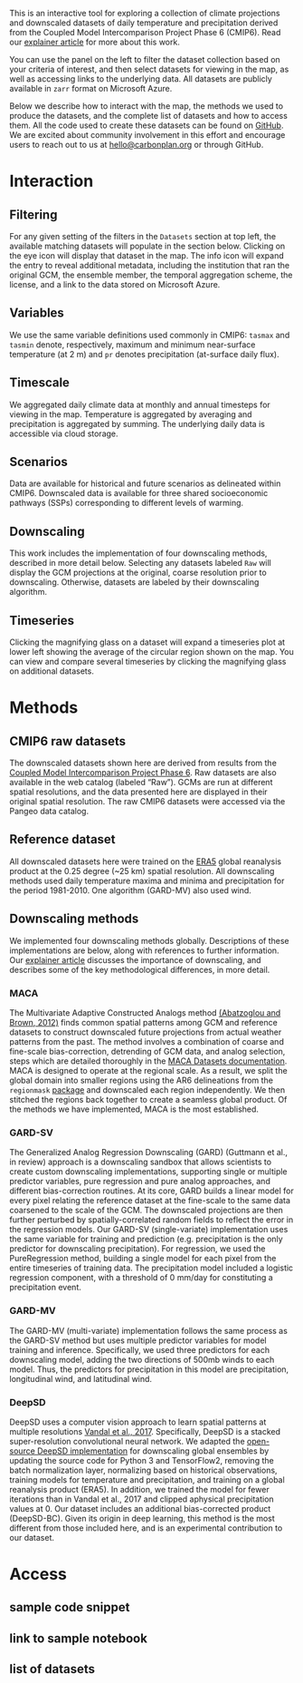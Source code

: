 This is an interactive tool for exploring a collection of climate projections and downscaled datasets of daily temperature and precipitation derived from the Coupled Model Intercomparison Project Phase 6 (CMIP6). Read our [explainer article](https://carbonplan.org/research/cmip6-downscaling-explainer) for more about this work.

You can use the panel on the left to filter the dataset collection based on your criteria of interest, and then select datasets for viewing in the map, as well as accessing links to the underlying data. All datasets are publicly available in `zarr` format on Microsoft Azure.

Below we describe how to interact with the map, the methods we used to produce the datasets, and the complete list of datasets and how to access them. All the code used to create these datasets can be found on [GitHub](https://github.com/carbonplan/cmip6-downscaling). We are excited about community involvement in this effort and encourage users to reach out to us at hello@carbonplan.org or through GitHub.

# Interaction

## Filtering

For any given setting of the filters in the `Datasets` section at top left, the available matching datasets will populate in the section below. Clicking on the eye icon will display that dataset in the map. The info icon will expand the entry to reveal additional metadata, including the institution that ran the original GCM, the ensemble member, the temporal aggregation scheme, the license, and a link to the data stored on Microsoft Azure.

## Variables

We use the same variable definitions used commonly in CMIP6: `tasmax` and `tasmin` denote, respectively, maximum and minimum near-surface temperature (at 2 m) and `pr` denotes precipitation (at-surface daily flux).

## Timescale

We aggregated daily climate data at monthly and annual timesteps for viewing in the map. Temperature is aggregated by averaging and precipitation is aggregated by summing. The underlying daily data is accessible via cloud storage.

## Scenarios

Data are available for historical and future scenarios as delineated within CMIP6. Downscaled data is available for three shared socioeconomic pathways (SSPs) corresponding to different levels of warming.

## Downscaling

This work includes the implementation of four downscaling methods, described in more detail below. Selecting any datasets labeled `Raw` will display the GCM projections at the original, coarse resolution prior to downscaling. Otherwise, datasets are labeled by their downscaling algorithm.

## Timeseries

Clicking the magnifying glass on a dataset will expand a timeseries plot at lower left showing the average of the circular region shown on the map. You can view and compare several timeseries by clicking the magnifying glass on additional datasets.

# Methods

## CMIP6 raw datasets

The downscaled datasets shown here are derived from results from the [Coupled Model Intercomparison Project Phase 6](https://doi.org/10.5194/gmd-9-1937-2016). Raw datasets are also available in the web catalog (labeled “Raw”). GCMs are run at different spatial resolutions, and the data presented here are displayed in their original spatial resolution. The raw CMIP6 datasets were accessed via the Pangeo data catalog.

## Reference dataset

All downscaled datasets here were trained on the [ERA5](https://doi.org/10.1002/qj.3803) global reanalysis product at the 0.25 degree (~25 km) spatial resolution. All downscaling methods used daily temperature maxima and minima and precipitation for the period 1981-2010. One algorithm (GARD-MV) also used wind.

## Downscaling methods

We implemented four downscaling methods globally. Descriptions of these implementations are below, along with references to further information. Our [explainer article](https://carbonplan.org/research/cmip6-downscaling-explainer) discusses the importance of downscaling, and describes some of the key methodological differences, in more detail.

### MACA

The Multivariate Adaptive Constructed Analogs method [(Abatzoglou and Brown, 2012)](https://rmets.onlinelibrary.wiley.com/doi/abs/10.1002/joc.2312) finds common spatial patterns among GCM and reference datasets to construct downscaled future projections from actual weather patterns from the past. The method involves a combination of coarse and fine-scale bias-correction, detrending of GCM data, and analog selection, steps which are detailed thoroughly in the [MACA Datasets documentation](https://climate.northwestknowledge.net/MACA/MACAmethod.php). MACA is designed to operate at the regional scale. As a result, we split the global domain into smaller regions using the AR6 delineations from the `regionmask` [package](https://regionmask.readthedocs.io/en/stable/) and downscaled each region independently. We then stitched the regions back together to create a seamless global product. Of the methods we have implemented, MACA is the most established.

### GARD-SV

The Generalized Analog Regression Downscaling (GARD) (Guttmann et al., in review) approach is a downscaling sandbox that allows scientists to create custom downscaling implementations, supporting single or multiple predictor variables, pure regression and pure analog approaches, and different bias-correction routines. At its core, GARD builds a linear model for every pixel relating the reference dataset at the fine-scale to the same data coarsened to the scale of the GCM. The downscaled projections are then further perturbed by spatially-correlated random fields to reflect the error in the regression models. Our GARD-SV (single-variate) implementation uses the same variable for training and prediction (e.g. precipitation is the only predictor for downscaling precipitation). For regression, we used the PureRegression method, building a single model for each pixel from the entire timeseries of training data. The precipitation model included a logistic regression component, with a threshold of 0 mm/day for constituting a precipitation event.

### GARD-MV

The GARD-MV (multi-variate) implementation follows the same process as the GARD-SV method but uses multiple predictor variables for model training and inference. Specifically, we used three predictors for each downscaling model, adding the two directions of 500mb winds to each model. Thus, the predictors for precipitation in this model are precipitation, longitudinal wind, and latitudinal wind.

### DeepSD

DeepSD uses a computer vision approach to learn spatial patterns at multiple resolutions [Vandal et al., 2017](https://dl.acm.org/doi/10.1145/3097983.3098004). Specifically, DeepSD is a stacked super-resolution convolutional neural network. We adapted the [open-source DeepSD implementation](https://github.com/tjvandal/deepsd) for downscaling global ensembles by updating the source code for Python 3 and TensorFlow2, removing the batch normalization layer, normalizing based on historical observations, training models for temperature and precipitation, and training on a global reanalysis product (ERA5). In addition, we trained the model for fewer iterations than in Vandal et al., 2017 and clipped aphysical precipitation values at 0. Our dataset includes an additional bias-corrected product (DeepSD-BC). Given its origin in deep learning, this method is the most different from those included here, and is an experimental contribution to our dataset.

# Access

## sample code snippet

## link to sample notebook

## list of datasets
